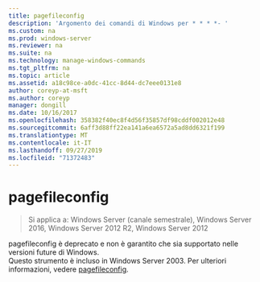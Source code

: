 ```yaml
---
title: pagefileconfig
description: 'Argomento dei comandi di Windows per * * * *- '
ms.custom: na
ms.prod: windows-server
ms.reviewer: na
ms.suite: na
ms.technology: manage-windows-commands
ms.tgt_pltfrm: na
ms.topic: article
ms.assetid: a18c98ce-a0dc-41cc-8d44-dc7eee0131e8
author: coreyp-at-msft
ms.author: coreyp
manager: dongill
ms.date: 10/16/2017
ms.openlocfilehash: 358382f40ec8f4d56f35857df98cddf002012e48
ms.sourcegitcommit: 6aff3d88ff22ea141a6ea6572a5ad8dd6321f199
ms.translationtype: MT
ms.contentlocale: it-IT
ms.lasthandoff: 09/27/2019
ms.locfileid: "71372483"
---
```

# <a name="pagefileconfig"></a>pagefileconfig

>Si applica a: Windows Server (canale semestrale), Windows Server 2016, Windows Server 2012 R2, Windows Server 2012

pagefileconfig è deprecato e non è garantito che sia supportato nelle versioni future di Windows.  
Questo strumento è incluso in Windows Server 2003. Per ulteriori informazioni, vedere [pagefileconfig](https://technet.microsoft.com/library/cc772827.aspx).  
